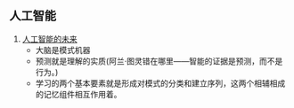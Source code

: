## 人工智能
1. [人工智能的未来](OnIntelligence.md)
    - 大脑是模式机器
    - 预测就是理解的实质(阿兰·图灵错在哪里——智能的证据是预测，而不是行为。)
    - 学习的两个基本要素就是形成对模式的分类和建立序列，这两个相辅相成的记忆组件相互作用着。
